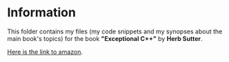 # Information
This folder contains my files (my code snippets and my synopses about the main book's topics) for the book  **"Exceptional C++"** by **Herb Sutter**.

[Here is the link to amazon](https://www.amazon.com/Exceptional-Engineering-Programming-Problems-Solutions/dp/0201615622).

